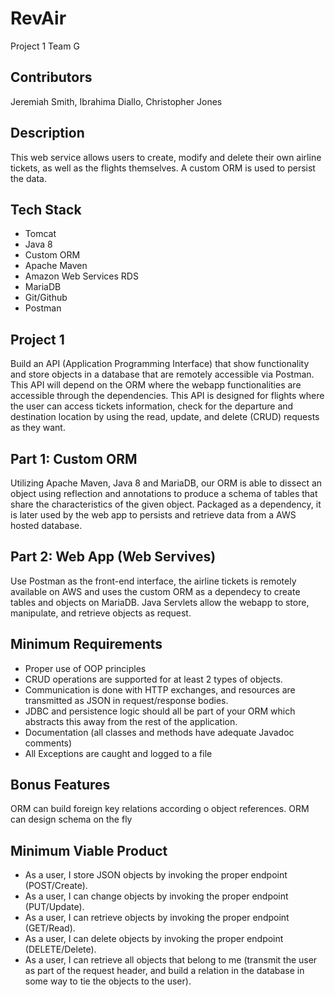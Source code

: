 # RevAir
Project 1 Team G

## Contributors
Jeremiah Smith, Ibrahima Diallo, Christopher Jones

## Description
This web service allows users to create, modify and delete their own airline tickets, as well as the flights themselves. A custom ORM is used to persist the data.

## Tech Stack
  - Tomcat
  - Java 8
  - Custom ORM
  - Apache Maven
  - Amazon Web Services RDS
  - MariaDB
  - Git/Github
  - Postman
  
## Project 1

Build an API (Application Programming Interface) that show functionality and store objects in a database that are remotely accessible via Postman. This API will depend on the ORM where the webapp functionalities are accessible through the dependencies. This API is designed for flights where the user can access tickets information, check for the departure and destination location by using the read, update, and delete (CRUD) requests as they want.

## Part 1: Custom ORM

Utilizing Apache Maven, Java 8 and MariaDB, our ORM is able to dissect an object using reflection and annotations to produce a schema of tables that share the characteristics of the given object. Packaged as a dependency, it is later used by the web app to persists and retrieve data from a AWS hosted database.

## Part 2: Web App (Web Servives)

Use Postman as the front-end interface, the airline tickets is remotely available on AWS and uses the custom ORM as a dependecy to create tables and objects on MariaDB. Java Servlets allow the webapp to store, manipulate, and retrieve objects as request.

## Minimum Requirements

- Proper use of OOP principles
- CRUD operations are supported for at least 2 types of objects.
- Communication is done with HTTP exchanges, and resources are transmitted as JSON in request/response bodies.
- JDBC and persistence logic should all be part of your ORM which abstracts this away from the rest of the application.
- Documentation (all classes and methods have adequate Javadoc comments)
- All Exceptions are caught and logged to a file

## Bonus Features

ORM can build foreign key relations according o object references.
ORM can design schema on the fly

## Minimum Viable Product

- As a user, I store JSON objects by invoking the proper endpoint (POST/Create).
- As a user, I can change objects by invoking the proper endpoint (PUT/Update).
- As a user, I can retrieve objects by invoking the proper endpoint (GET/Read).
- As a user, I can delete objects by invoking the proper endpoint (DELETE/Delete).
- As a user, I can retrieve all objects that belong to me (transmit the user as part of the request header, and build a relation in the database 
  in some way to tie the objects to the user).





